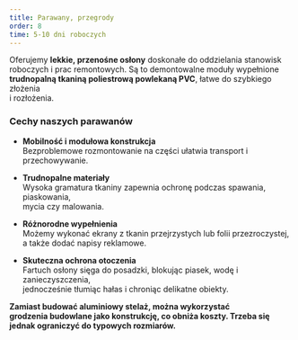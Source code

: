 ```yaml
---
title: Parawany, przegrody
order: 8
time: 5-10 dni roboczych
---
```


Oferujemy **lekkie, przenośne osłony** doskonałe do oddzielania stanowisk  
roboczych i prac remontowych. Są to demontowalne moduły wypełnione  
**trudnopalną tkaniną poliestrową powlekaną PVC**, łatwe do szybkiego złożenia  
i rozłożenia.

### Cechy naszych parawanów

- **Mobilność i modułowa konstrukcja**  
  Bezproblemowe rozmontowanie na części ułatwia transport i przechowywanie.

- **Trudnopalne materiały**  
  Wysoka gramatura tkaniny zapewnia ochronę podczas spawania, piaskowania,  
  mycia czy malowania.

- **Różnorodne wypełnienia**  
  Możemy wykonać ekrany z tkanin przejrzystych lub folii przezroczystej,  
  a także dodać napisy reklamowe.

- **Skuteczna ochrona otoczenia**  
  Fartuch osłony sięga do posadzki, blokując piasek, wodę i zanieczyszczenia,  
  jednocześnie tłumiąc hałas i chroniąc delikatne obiekty.

**Zamiast budować aluminiowy stelaż, można wykorzystać  
grodzenia budowlane jako konstrukcję, co obniża koszty. Trzeba się  
jednak ograniczyć do typowych rozmiarów.**
